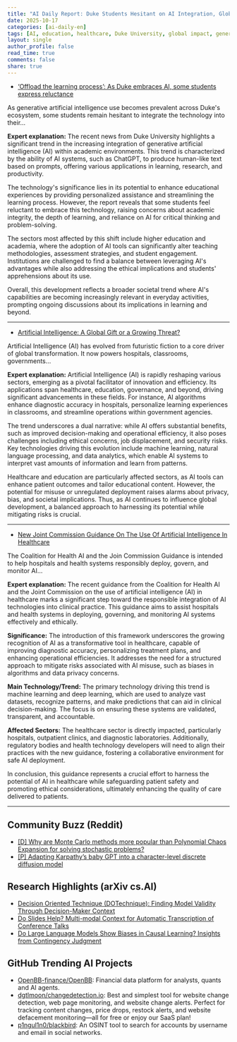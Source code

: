 ```yaml
---
title: "AI Daily Report: Duke Students Hesitant on AI Integration, Global AI Impact Discussed, New Healthcare AI Guidelines Released (2025-10-17)"
date: 2025-10-17
categories: [ai-daily-en]
tags: [AI, education, healthcare, Duke University, global impact, generative AI, Joint Commission]
layout: single
author_profile: false
read_time: true
comments: false
share: true
---
```

- [‘Offload the learning process’: As Duke embraces AI, some students express reluctance](https://www.dukechronicle.com/article/duke-university-students-generative-artificial-intelligence-technology-chatgpt-ai-dukegpt-learning-academic-experience-policy-classroom-20251017)

As generative artificial intelligence use becomes prevalent across Duke's ecosystem, some students remain hesitant to integrate the technology into their...

**Expert explanation:**
The recent news from Duke University highlights a significant trend in the increasing integration of generative artificial intelligence (AI) within academic environments. This trend is characterized by the ability of AI systems, such as ChatGPT, to produce human-like text based on prompts, offering various applications in learning, research, and productivity.

The technology's significance lies in its potential to enhance educational experiences by providing personalized assistance and streamlining the learning process. However, the report reveals that some students feel reluctant to embrace this technology, raising concerns about academic integrity, the depth of learning, and reliance on AI for critical thinking and problem-solving.

The sectors most affected by this shift include higher education and academia, where the adoption of AI tools can significantly alter teaching methodologies, assessment strategies, and student engagement. Institutions are challenged to find a balance between leveraging AI's advantages while also addressing the ethical implications and students' apprehensions about its use.

Overall, this development reflects a broader societal trend where AI's capabilities are becoming increasingly relevant in everyday activities, prompting ongoing discussions about its implications in learning and beyond.

---
- [Artificial Intelligence: A Global Gift or a Growing Threat?](https://izoologic.com/web-app-security/artificial-intelligence-a-global-gift-or-a-growing-threat/)

Artificial Intelligence (AI) has evolved from futuristic fiction to a core driver of global transformation. It now powers hospitals, classrooms, governments...

**Expert explanation:**
Artificial Intelligence (AI) is rapidly reshaping various sectors, emerging as a pivotal facilitator of innovation and efficiency. Its applications span healthcare, education, governance, and beyond, driving significant advancements in these fields. For instance, AI algorithms enhance diagnostic accuracy in hospitals, personalize learning experiences in classrooms, and streamline operations within government agencies.

The trend underscores a dual narrative: while AI offers substantial benefits, such as improved decision-making and operational efficiency, it also poses challenges including ethical concerns, job displacement, and security risks. Key technologies driving this evolution include machine learning, natural language processing, and data analytics, which enable AI systems to interpret vast amounts of information and learn from patterns.

Healthcare and education are particularly affected sectors, as AI tools can enhance patient outcomes and tailor educational content. However, the potential for misuse or unregulated deployment raises alarms about privacy, bias, and societal implications. Thus, as AI continues to influence global development, a balanced approach to harnessing its potential while mitigating risks is crucial.

---
- [New Joint Commission Guidance On The Use Of Artificial Intelligence In Healthcare](https://natlawreview.com/article/new-joint-commission-guidance-use-artificial-intelligence-healthcare)

The Coalition for Health AI and the Join Commission Guidance is intended to help hospitals and health systems responsibly deploy, govern, and monitor AI...

**Expert explanation:**
The recent guidance from the Coalition for Health AI and the Joint Commission on the use of artificial intelligence (AI) in healthcare marks a significant step toward the responsible integration of AI technologies into clinical practice. This guidance aims to assist hospitals and health systems in deploying, governing, and monitoring AI systems effectively and ethically.

**Significance:** The introduction of this framework underscores the growing recognition of AI as a transformative tool in healthcare, capable of improving diagnostic accuracy, personalizing treatment plans, and enhancing operational efficiencies. It addresses the need for a structured approach to mitigate risks associated with AI misuse, such as biases in algorithms and data privacy concerns.

**Main Technology/Trend:** The primary technology driving this trend is machine learning and deep learning, which are used to analyze vast datasets, recognize patterns, and make predictions that can aid in clinical decision-making. The focus is on ensuring these systems are validated, transparent, and accountable.

**Affected Sectors:** The healthcare sector is directly impacted, particularly hospitals, outpatient clinics, and diagnostic laboratories. Additionally, regulatory bodies and health technology developers will need to align their practices with the new guidance, fostering a collaborative environment for safe AI deployment.

In conclusion, this guidance represents a crucial effort to harness the potential of AI in healthcare while safeguarding patient safety and promoting ethical considerations, ultimately enhancing the quality of care delivered to patients.

---

## Community Buzz (Reddit)
- [[D] Why are Monte Carlo methods more popular than Polynomial Chaos Expansion for solving stochastic problems?](https://www.reddit.com/r/MachineLearning/comments/1o62zfe/d_why_are_monte_carlo_methods_more_popular_than/)
- [[P] Adapting Karpathy’s baby GPT into a character-level discrete diffusion model](https://www.reddit.com/r/MachineLearning/comments/1o4qu0h/p_adapting_karpathys_baby_gpt_into_a/)

## Research Highlights (arXiv cs.AI)
- [Decision Oriented Technique (DOTechnique): Finding Model Validity Through Decision-Maker Context](https://arxiv.org/abs/2510.13858)
- [Do Slides Help? Multi-modal Context for Automatic Transcription of Conference Talks](https://arxiv.org/abs/2510.13979)
- [Do Large Language Models Show Biases in Causal Learning? Insights from Contingency Judgment](https://arxiv.org/abs/2510.13985)

## GitHub Trending AI Projects
- [OpenBB-finance/OpenBB](OpenBB-finance/OpenBB): Financial data platform for analysts, quants and AI agents.
- [dgtlmoon/changedetection.io](dgtlmoon/changedetection.io): Best and simplest tool for website change detection, web page monitoring, and website change alerts. Perfect for tracking content changes, price drops, restock alerts, and website defacement monitoring—all for free or enjoy our SaaS plan!
- [p1ngul1n0/blackbird](p1ngul1n0/blackbird): An OSINT tool to search for accounts by username and email in social networks.
